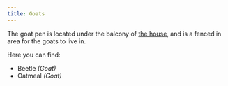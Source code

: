 ```yaml
---
title: Goats
---
```


The goat pen is located under the balcony of [the house](#house), and is a fenced in area for the goats to live in.

Here you can find:
- Beetle _(Goat)_
- Oatmeal _(Goat)_
